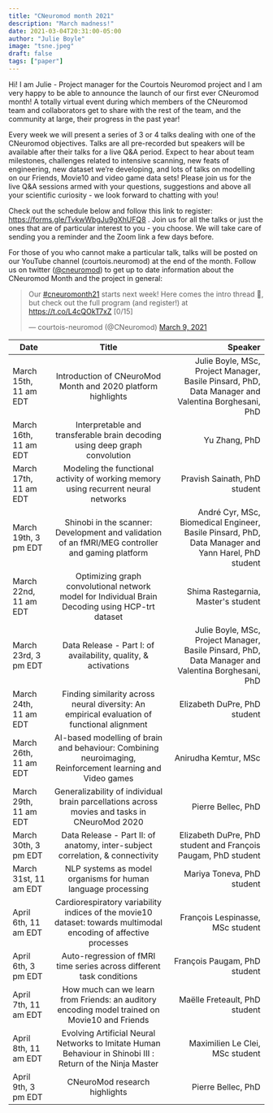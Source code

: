 ```yaml
---
title: "CNeuromod month 2021"
description: "March madness!"
date: 2021-03-04T20:31:00-05:00
author: "Julie Boyle"
image: "tsne.jpeg"
draft: false
tags: ["paper"]
---
```


Hi! I am Julie - Project manager for the Courtois Neuromod project and I am very happy to be able to announce the launch of our first ever CNeuromod  month! A totally virtual event during which members of the CNeuromod team and collaborators get to share with the rest of the team, and the community at large, their progress in the past year!


Every week we will present a series of 3 or 4 talks dealing with one of the CNeuromod objectives. Talks are all pre-recorded but  speakers will be available after their talks for a live Q&A period.  Expect to hear about team milestones, challenges related to intensive scanning,  new feats of engineering,  new dataset we’re developing, and lots of talks on  modelling on our Friends, Movie10 and video game data sets! Please join us for the live Q&A sessions armed with your questions, suggestions and  above all your scientific curiosity - we look forward to chatting with you!

Check out the schedule below and follow this link to register: https://forms.gle/TvkwWbgJu9gXhUFQ8 . Join us for all the talks or just the ones that are of particular interest to you - you choose. We will take care of sending you a reminder and the Zoom link a few days before.  

For those of you who cannot make a particular talk, talks will be posted on our YouTube channel (courtois.neuromod) at the end of the month. Follow us on twitter  ([@cneuromod](https://twitter.com/cneuromod)) to get up to date information about the CNeuromod Month and the project in general:
<blockquote class="twitter-tweet" data-dnt="true" data-theme="dark"><p lang="en" dir="ltr">Our <a href="https://twitter.com/hashtag/cneuromonth21?src=hash&amp;ref_src=twsrc%5Etfw">#cneuromonth21</a> starts next week! Here comes the intro thread 🧵, but check out the full program (and register!) at <a href="https://t.co/L4cQOkT7xZ">https://t.co/L4cQOkT7xZ</a> [0/15]</p>&mdash; courtois-neuromod (@CNeuromod) <a href="https://twitter.com/CNeuromod/status/1369290640949936132?ref_src=twsrc%5Etfw">March 9, 2021</a></blockquote> <script async src="https://platform.twitter.com/widgets.js" charset="utf-8"></script>

| Date         | Title           | Speaker  |
| ------------- |:-------------:| -----:|
| March 15th, 11 am EDT      | Introduction of CNeuroMod Month and 2020 platform highlights | Julie Boyle, MSc, Project Manager, Basile Pinsard, PhD, Data Manager and Valentina Borghesani, PhD |
| March 16th, 11 am EDT      | Interpretable and transferable brain decoding using deep graph convolution | Yu Zhang, PhD |
| March 17th, 11 am EDT     | Modeling the functional activity of working memory using recurrent neural networks      |   Pravish Sainath, PhD student |
| March 19th, 3 pm EDT | Shinobi in the scanner: Development and validation of an fMRI/MEG controller and gaming platform      |    André Cyr, MSc, Biomedical Engineer, Basile Pinsard, PhD, Data Manager and Yann Harel, PhD student |
| March 22nd, 11 am EDT | Optimizing graph convolutional network model for Individual Brain Decoding using HCP-trt dataset      |    Shima Rastegarnia, Master's student |
| March 23rd, 3 pm EDT | Data Release - Part I: of availability, quality, & activations      |    Julie Boyle, MSc, Project Manager, Basile Pinsard, PhD, Data Manager and Valentina Borghesani, PhD |
| March 24th, 11 am EDT | Finding similarity across neural diversity: An empirical evaluation of functional alignment      |    Elizabeth DuPre, PhD student |
| March 26th, 11 am EDT | AI-based modelling of brain and behaviour: Combining neuroimaging, Reinforcement learning and Video games      |    Anirudha Kemtur, MSc |
| March 29th, 11 am EDT | Generalizability of individual brain parcellations across movies and tasks in CNeuroMod 2020      |    Pierre Bellec, PhD |
| March 30th, 3 pm EDT | Data Release - Part II: of anatomy, inter-subject correlation, & connectivity      |    Elizabeth DuPre, PhD student and François Paugam, PhD student |
| March 31st, 11 am EDT | NLP systems as model organisms for human language processing      |    Mariya Toneva, PhD student |
| April 6th, 11 am EDT | Cardiorespiratory variability indices of the movie10 dataset: towards multimodal encoding of affective processes     |    François Lespinasse, MSc student |
| April 6th, 3 pm EDT | Auto-regression of fMRI time series across different task conditions     |   François Paugam, PhD student |
| April 7th, 11 am EDT | How much can we learn from Friends: an auditory encoding model trained on Movie10 and Friends     |   Maëlle Freteault, PhD student |
| April 8th, 11 am EDT | Evolving Artificial Neural Networks to Imitate Human Behaviour in Shinobi III : Return of the Ninja Master     |   Maximilien Le Clei, MSc student |
| April 9th, 3 pm EDT | CNeuroMod research highlights     |   Pierre Bellec, PhD |
